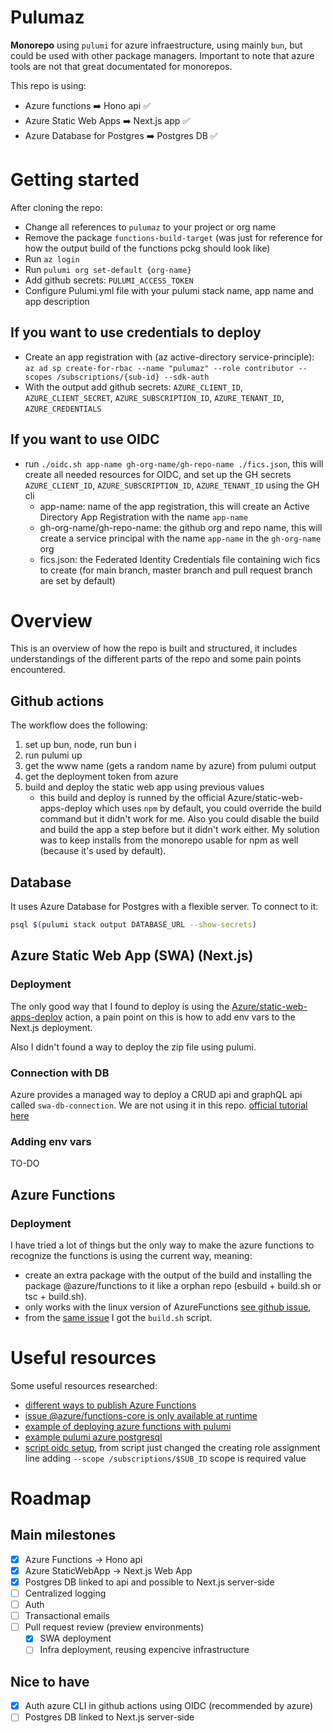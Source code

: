 # Pulumaz

**Monorepo** using `pulumi` for azure infraestructure, using mainly `bun`, but could be used with other package managers. 
Important to note that azure tools are not that great documentated for monorepos.

This repo is using:

- Azure functions ➡️ Hono api ✅
- Azure Static Web Apps ➡️ Next.js app ✅
- Azure Database for Postgres ➡️ Postgres DB ✅

# Getting started

After cloning the repo:

- Change all references to `pulumaz` to your project or org name
- Remove the package `functions-build-target` (was just for reference for how the output build of the functions pckg should look like)
- Run `az login`
- Run `pulumi org set-default {org-name}`
- Add github secrets: `PULUMI_ACCESS_TOKEN`
- Configure Pulumi.yml file with your pulumi stack name, app name and app description

## If you want to use credentials to deploy
- Create an app registration with (az active-directory service-principle): `az ad sp create-for-rbac --name "pulumaz" --role contributor --scopes /subscriptions/{sub-id} --sdk-auth`
- With the output add github secrets: `AZURE_CLIENT_ID`, `AZURE_CLIENT_SECRET`, `AZURE_SUBSCRIPTION_ID`, `AZURE_TENANT_ID`, `AZURE_CREDENTIALS`

## If you want to use OIDC
- run `./oidc.sh app-name gh-org-name/gh-repo-name ./fics.json`, this will create all needed resources for OIDC, and set up the GH secrets `AZURE_CLIENT_ID`, `AZURE_SUBSCRIPTION_ID`, `AZURE_TENANT_ID` using the GH cli
  - app-name: name of the app registration, this will create an Active Directory App Registration with the name `app-name`
  - gh-org-name/gh-repo-name: the github org and repo name, this will create a service principal with the name `app-name` in the `gh-org-name` org
  - fics.json: the Federated Identity Credentials file containing wich fics to create (for main branch, master branch and pull request branch are set by default)

# Overview

This is an overview of how the repo is built and structured, it includes understandings of the different parts of the repo and some pain points encountered.

## Github actions

The workflow does the following:

1. set up bun, node, run bun i
2. run pulumi up
3. get the www name (gets a random name by azure) from pulumi output
4. get the deployment token from azure
5. build and deploy the static web app using previous values
   - this build and deploy is runned by the official Azure/static-web-apps-deploy which uses `npm` by default, you could override the build command but it didn't work for me.
     Also you could disable the build and build the app a step before but it didn't work either. My solution was to keep installs from the monorepo usable for npm as well (because it's used by default).

## Database

It uses Azure Database for Postgres with a flexible server. To connect to it:

```bash
psql $(pulumi stack output DATABASE_URL --show-secrets)
```

## Azure Static Web App (SWA) (Next.js)

### Deployment

The only good way that I found to deploy is using the [Azure/static-web-apps-deploy](https://github.com/Azure/static-web-apps-deploy) action, 
a pain point on this is how to add env vars to the Next.js deployment.

Also I didn't found a way to deploy the zip file using pulumi.

### Connection with DB

Azure provides a managed way to deploy a CRUD api and graphQL api called `swa-db-connection`. We are not using it in this repo. [official tutorial here](https://learn.microsoft.com/en-us/azure/static-web-apps/database-azure-sql?tabs=bash&pivots=static-web-apps-rest)

### Adding env vars

TO-DO

## Azure Functions

### Deployment

I have tried a lot of things but the only way to make the azure functions to recognize the functions is using the current way, meaning:

- create an extra package with the output of the build and installing the package @azure/functions to it like a orphan repo (esbuild + build.sh or tsc + build.sh).
- only works with the linux version of AzureFunctions [see github issue](https://github.com/Azure/azure-functions-nodejs-library/issues/260#issuecomment-2133675709),
- from the [same issue](https://github.com/Azure/azure-functions-nodejs-library/issues/260#issuecomment-2241240564) I got the `build.sh` script.

# Useful resources

Some useful resources researched:

- [different ways to publish Azure Functions](https://stackoverflow.com/questions/59745819/different-ways-to-publish-azure-function)
- [issue @azure/functions-core is only available at runtime](https://github.com/microsoft/ApplicationInsights-node.js/issues/1102)
- [example of deploying azure functions with pulumi](https://tryzero.com/blog/deploying-azure-functions-with-pulumi-and-zero)
- [example pulumi azure postgresql](https://github.com/rgl/pulumi-typescript-azure-native-postgres)
- [script oidc setup](https://github.com/jongio/github-azure-oidc), from script just changed the creating role assignment line adding `--scope /subscriptions/$SUB_ID` scope is required value

# Roadmap

## Main milestones

- [x] Azure Functions -> Hono api
- [x] Azure StaticWebApp -> Next.js Web App
- [x] Postgres DB linked to api and possible to Next.js server-side
- [ ] Centralized logging
- [ ] Auth
- [ ] Transactional emails
- [ ] Pull request review (preview environments)
  - [x] SWA deployment
  - [ ] Infra deployment, reusing expencive infrastructure

## Nice to have

- [x] Auth azure CLI in github actions using OIDC (recommended by azure)
- [ ] Postgres DB linked to Next.js server-side
